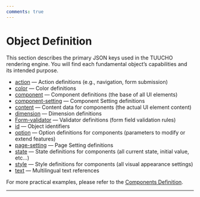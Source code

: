 ```yaml
---
comments: true
---
```


# Object Definition

This section describes the primary JSON keys used in the TUUCHO rendering engine. You will find each fundamental object’s capabilities and its intended purpose.

- [action](action.md) — Action definitions (e.g., navigation, form submission)
- [color](color.md) — Color definitions
- [component](component.md) — Component definitions (the base of all UI elements)
- [component-setting](component-setting.md) — Component Setting definitions
- [content](content.md) — Content data for components (the actual UI element content)
- [dimension](dimension.md) — Dimension definitions
- [Form-validator](form-validator.md) — Validator definitions (form field validation rules)
- [id](id.md) — Object identifiers
- [option](option.md) — Option definitions for components (parameters to modify or extend features)
- [page-setting](page-setting.md) — Page Setting definitions
- [state](state.md) — State definitions for components (all current state, initial value, etc...)
- [style](style.md) — Style definitions for components (all visual appearance settings)
- [text](text.md) — Multilingual text references


For more practical examples, please refer to the [Components Definition](../components-definition/index.md).

---
